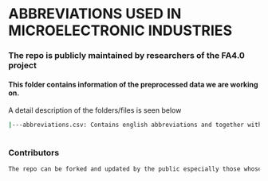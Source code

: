 # ABBREVIATIONS USED IN MICROELECTRONIC INDUSTRIES

### The repo is publicly maintained by researchers of the FA4.0 project
#### This folder contains information of the preprocessed data we are working on. 
A detail description of the folders/files is seen below

```bash
|---abbreviations.csv: Contains english abbreviations and together with those used in the microelectronic industries.
	
```

### Contributors
```bash
The repo can be forked and updated by the public especially those whose domain jargon is correlated with the microelectronic industries.
	
```
